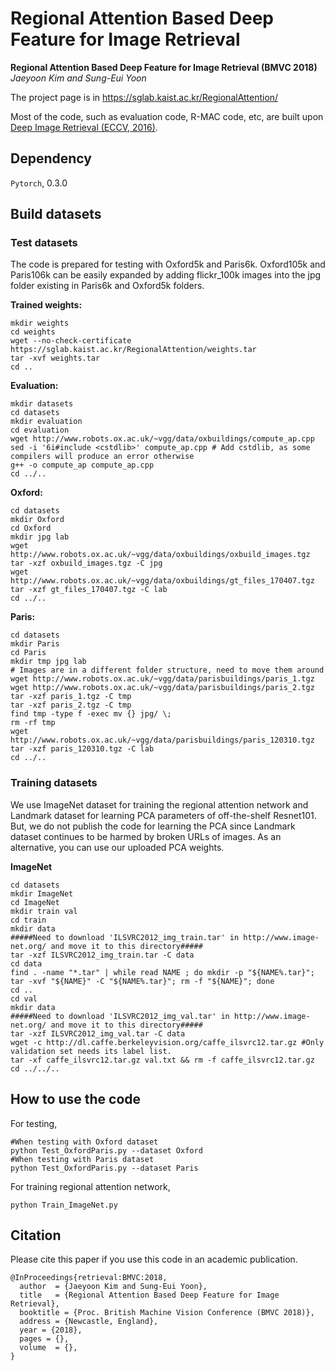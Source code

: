 # Regional Attention Based Deep Feature for Image Retrieval

**Regional Attention Based Deep Feature for Image Retrieval (BMVC 2018)**
*Jaeyoon Kim and Sung-Eui Yoon*

The project page is in https://sglab.kaist.ac.kr/RegionalAttention/

Most of the code, such as evaluation code, R-MAC code, etc, are built upon [Deep Image Retrieval (ECCV, 2016)](https://github.com/figitaki/deep-retrieval).

Dependency
--------------------------------------------------------------------------------------------------
`Pytorch`, 0.3.0


Build datasets
--------------------------------------------------------------------------------------------------
### Test datasets
The code is prepared for testing with Oxford5k and Paris6k. 
Oxford105k and Paris106k can be easily expanded by adding flickr_100k images into the jpg folder existing in Paris6k and Oxford5k folders. 

**Trained weights:**
```
mkdir weights
cd weights
wget --no-check-certificate https://sglab.kaist.ac.kr/RegionalAttention/weights.tar
tar -xvf weights.tar
cd ..
```

**Evaluation:**
```
mkdir datasets
cd datasets
mkdir evaluation
cd evaluation
wget http://www.robots.ox.ac.uk/~vgg/data/oxbuildings/compute_ap.cpp
sed -i '6i#include <cstdlib>' compute_ap.cpp # Add cstdlib, as some compilers will produce an error otherwise
g++ -o compute_ap compute_ap.cpp
cd ../..
```

**Oxford:**
```
cd datasets
mkdir Oxford
cd Oxford
mkdir jpg lab
wget http://www.robots.ox.ac.uk/~vgg/data/oxbuildings/oxbuild_images.tgz
tar -xzf oxbuild_images.tgz -C jpg
wget http://www.robots.ox.ac.uk/~vgg/data/oxbuildings/gt_files_170407.tgz
tar -xzf gt_files_170407.tgz -C lab
cd ../..
```

**Paris:**
```
cd datasets
mkdir Paris
cd Paris
mkdir tmp jpg lab
# Images are in a different folder structure, need to move them around
wget http://www.robots.ox.ac.uk/~vgg/data/parisbuildings/paris_1.tgz
wget http://www.robots.ox.ac.uk/~vgg/data/parisbuildings/paris_2.tgz
tar -xzf paris_1.tgz -C tmp
tar -xzf paris_2.tgz -C tmp
find tmp -type f -exec mv {} jpg/ \;
rm -rf tmp
wget http://www.robots.ox.ac.uk/~vgg/data/parisbuildings/paris_120310.tgz
tar -xzf paris_120310.tgz -C lab
cd ../..
```

### Training datasets

We use ImageNet dataset for training the regional attention network and Landmark dataset for learning PCA parameters of off-the-shelf Resnet101. But, we do not publish the code for learning the PCA since Landmark dataset continues to be harmed by broken URLs of images. As an alternative, you can use our uploaded PCA weights.

**ImageNet**
```
cd datasets
mkdir ImageNet
cd ImageNet
mkdir train val
cd train
mkdir data
#####Need to download 'ILSVRC2012_img_train.tar' in http://www.image-net.org/ and move it to this directory#####
tar -xzf ILSVRC2012_img_train.tar -C data
cd data
find . -name "*.tar" | while read NAME ; do mkdir -p "${NAME%.tar}"; tar -xvf "${NAME}" -C "${NAME%.tar}"; rm -f "${NAME}"; done
cd ..
cd val
mkdir data
#####Need to download 'ILSVRC2012_img_val.tar' in http://www.image-net.org/ and move it to this directory#####
tar -xzf ILSVRC2012_img_val.tar -C data
wget -c http://dl.caffe.berkeleyvision.org/caffe_ilsvrc12.tar.gz #Only validation set needs its label list.
tar -xf caffe_ilsvrc12.tar.gz val.txt && rm -f caffe_ilsvrc12.tar.gz 
cd ../../..
```



How to use the code
--------------------------------------------------------------------------------------------------
For testing, 
```
#When testing with Oxford dataset
python Test_OxfordParis.py --dataset Oxford
#When testing with Paris dataset
python Test_OxfordParis.py --dataset Paris
```
For training regional attention network,
```
python Train_ImageNet.py
```

Citation
--------------------------------------------------------------------------------------------------
Please cite this paper if you use this code in an academic publication.
```
@InProceedings{retrieval:BMVC:2018,
  author  = {Jaeyoon Kim and Sung-Eui Yoon},
  title   = {Regional Attention Based Deep Feature for Image Retrieval},
  booktitle = {Proc. British Machine Vision Conference (BMVC 2018)},
  address = {Newcastle, England},
  year = {2018},
  pages = {},
  volume  = {},
}
```
